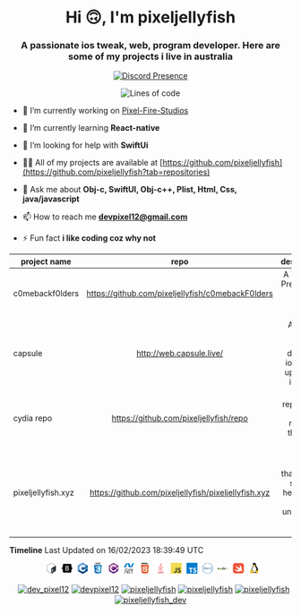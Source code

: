 <h1 align="center">Hi 🙃, I'm pixeljellyfish</h1>
<h3 align="center">A passionate ios tweak, web, program developer. Here are some of my projects i live in australia</h3>


<div align="center">
 
 [![Discord Presence](https://lanyard.cnrad.dev/api/746276722902695957)](https://discord.com/users/746276722902695957)
</div>

<!--START_SECTION:waka-->
<div align="center">
 
![Lines of code](https://img.shields.io/badge/From%20Hello%20World%20I%27ve%20Written-3%20Million%20lines%20of%20code-blue)
</div>

- 🔭 I’m currently working on [Pixel-Fire-Studios](https://github.com/Pixel-Fire-Studios)
  
- 🌱 I’m currently learning **React-native**

- 🤔 I’m looking for help with **SwiftUi**

- 👨‍💻 All of my projects are available at [https://github.com/pixeljellyfish](https://github.com/pixeljellyfish?tab=repositories)

- 💬 Ask me about **Obj-c, SwiftUI, Obj-c++, Plist, Html, Css, java/javascript**

- 📫 How to reach me **devpixel12@gmail.com**

- ⚡ Fun fact **i like coding coz why not**

<p align="center">

| project name  | repo          | description  |
| ------------- |:-------------:| ------------:|
| c0mebackf0lders  | https://github.com/pixeljellyfish/c0mebackF0lders  | A Tweak to Prevent iOS from Deleting Folders  |
| capsule  | http://web.capsule.live/  | A Modern Package Manager design for ios 13 and up created in SwiftUI  |
| cydia repo  | https://github.com/pixeljellyfish/repo  | A cydia repo where i host  all my tweak that are in beta  |
| pixeljellyfish.xyz  | https://github.com/pixeljellyfish/pixeljellyfish.xyz  | my own website that is open source to help others better understand html and css  |
</p>




**Timeline**
 Last Updated on 16/02/2023 18:39:49 UTC

<p align="center">&nbsp; <img
src="https://raw.githubusercontent.com/devicons/devicon/master/icons/bash/bash-plain.svg" width="20" height="20"/>&nbsp; <img 
src="https://raw.githubusercontent.com/devicons/devicon/master/icons/bootstrap/bootstrap-plain.svg" width="20" height="20"/>&nbsp; <img 
src="https://raw.githubusercontent.com/devicons/devicon/master/icons/cplusplus/cplusplus-original.svg" width="20" height="20"/>&nbsp; <img
src="https://raw.githubusercontent.com/devicons/devicon/master/icons/css3/css3-original-wordmark.svg" width="20" height="20"/>&nbsp; <img
src="https://raw.githubusercontent.com/devicons/devicon/master/icons/csharp/csharp-original.svg" width="20" height="20"/>&nbsp; <img 
src="https://raw.githubusercontent.com/devicons/devicon/master/icons/dot-net/dot-net-original-wordmark.svg" width="20" height="20"/>&nbsp; <img src="https://raw.githubusercontent.com/devicons/devicon/master/icons/html5/html5-original-wordmark.svg" width="20" height="20"/>&nbsp; <img 
src="https://raw.githubusercontent.com/devicons/devicon/master/icons/java/java-plain-wordmark.svg" width="20" height="20"/>&nbsp; <img 
src="https://raw.githubusercontent.com/devicons/devicon/master/icons/javascript/javascript-original.svg" width="20" height="20"/>&nbsp; <img 
src="https://raw.githubusercontent.com/devicons/devicon/master/icons/typescript/typescript-original.svg" width="20" height="20"/>&nbsp; <img 
src="https://raw.githubusercontent.com/devicons/devicon/master/icons/objectivec/objectivec-plain.svg" width="20" height="20"/>&nbsp; <img 
src="https://raw.githubusercontent.com/devicons/devicon/master/icons/nodejs/nodejs-original-wordmark.svg" width="20" height="20"/>&nbsp; <img 
src="https://raw.githubusercontent.com/devicons/devicon/master/icons/swift/swift-original.svg" width="20" height="20"/>&nbsp; <img 
src="https://raw.githubusercontent.com/devicons/devicon/master/icons/linux/linux-original.svg" width="20" height="20"/></p><p align="center">&nbsp; <img 

<p align="center">
<a href="https://codepen.io/dev_pixel12" target="blank"><img align="center" src="https://cdn.jsdelivr.net/npm/simple-icons@3.0.1/icons/codepen.svg" alt="dev_pixel12" height="20" width="20"/></a>
<a href="https://dev.to/devpixel12" target="blank"><img align="center" src="https://cdn.jsdelivr.net/npm/simple-icons@3.0.1/icons/dev-dot-to.svg" alt="devpixel12" height="20" width="20"/></a>
<a href="https://twitter.com/pixeljellyfish" target="blank"><img align="center" src="https://cdn.jsdelivr.net/npm/simple-icons@3.0.1/icons/twitter.svg" alt="pixeljellyfish" height="20" width="20"/></a>
<a href="https://stackoverflow.com/users/pixeljellyfish" target="blank"><img align="center" src="https://cdn.jsdelivr.net/npm/simple-icons@3.0.1/icons/stackoverflow.svg" alt="pixeljellyfish" height="20" width="20"/></a>
<a href="https://codesandbox.com/pixeljellyfish" target="blank"><img align="center" src="https://cdn.jsdelivr.net/npm/simple-icons@3.0.1/icons/codesandbox.svg" alt="pixeljellyfish" height="20" width="20"/></a>
<a href="https://instagram.com/pixeljellyfish_dev" target="blank"><img align="center" src="https://cdn.jsdelivr.net/npm/simple-icons@3.0.1/icons/instagram.svg" alt="pixeljellyfish_dev" height="20" width="20"/></a>
</p>
